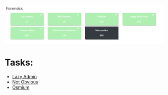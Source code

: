 #
![Forensics](./sources/forensics.png)
# Tasks:
- [Lazy Admin](./Lazy_Admin.md)
- [Not Obvious](./Not_Obvious.md)
- [Osmium](./Osmium.md)
